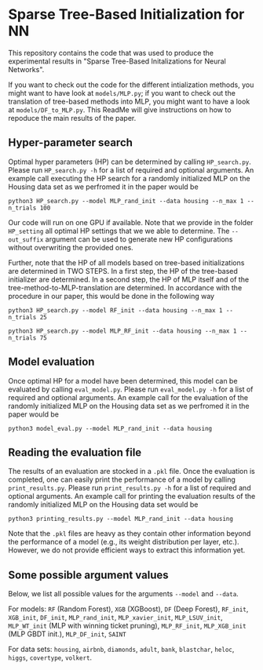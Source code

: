 # Sparse Tree-Based Initialization for NN
This repository contains the code that was used to produce the experimental results in "Sparse Tree-Based Initalizations for Neural Networks".

If you want to check out the code for the different intialization methods, you might want to have look at `models/MLP.py`; if you want to check out the translation of tree-based methods into MLP, you might want to have a look at `models/DF_to_MLP.py`. This ReadMe will give instructions on how to repoduce the main results of the paper.

## Hyper-parameter search
Optimal hyper parameters (HP) can be determined by calling `HP_search.py`. Please run `HP_search.py -h` for a list of required and optional arguments. An example call executing the HP search for a randomly initialized MLP on the Housing data set as we perfromed it in the paper would be

```python3 HP_search.py --model MLP_rand_init --data housing --n_max 1 --n_trials 100```

Our code will run on one GPU if available. Note that we provide in the folder `HP_setting` all optimal HP settings that we we able to determine. The `--out_suffix` argument can be used to generate new HP configurations without overwriting the provided ones.

Further, note that the HP of all models based on tree-based initializations are determined in TWO STEPS. In a first step, the HP of the tree-based initializer are determined. In a second step, the HP of MLP itself and of the tree-method-to-MLP-translation are determined. In accordance with the procedure in our paper, this would be done in the following way

```python3 HP_search.py --model RF_init --data housing --n_max 1 --n_trials 25```

```python3 HP_search.py --model MLP_RF_init --data housing --n_max 1 --n_trials 75```

## Model evaluation
Once optimal HP for a model have been determined, this model can be evaluated by calling `eval_model.py`. Please run `eval_model.py -h` for a list of required and optional arguments. An example call for the evaluation of the randomly initialized MLP on the Housing data set as we perfromed it in the paper would be

```python3 model_eval.py --model MLP_rand_init --data housing```

## Reading the evaluation file
The results of an evaluation are stocked in a `.pkl` file. Once the evaluation is completed, one can easily print the performance of a model by calling `print_results.py`. Please run `print_results.py -h` for a list of required and optional arguments. An example call for printing the evaluation results of the randomly initialized MLP on the Housing data set would be

```python3 printing_results.py --model MLP_rand_init --data housing```

Note that the `.pkl` files are heavy as they contain other information beyond the performance of a model (e.g., its weight distribution per layer, etc.). However, we do not provide efficient ways to extract this information yet.

## Some possible argument values
Below, we list all possible values for the arguments `--model` and `--data`.

For models: `RF` (Random Forest), `XGB` (XGBoost), `DF` (Deep Forest), `RF_init`, `XGB_init`, `DF_init`, `MLP_rand_init`, `MLP_xavier_init`, `MLP_LSUV_init`, `MLP_WT_init` (MLP with winning ticket pruning), `MLP_RF_init`, `MLP_XGB_init` (MLP GBDT init.), `MLP_DF_init`, `SAINT`

For data sets: `housing`, `airbnb`, `diamonds`, `adult`, `bank`, `blastchar`, `heloc`, `higgs`, `covertype`, `volkert`.